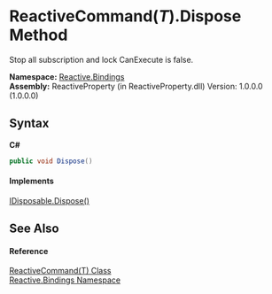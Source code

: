 # ReactiveCommand(*T*).Dispose Method 
 

Stop all subscription and lock CanExecute is false.

**Namespace:**&nbsp;<a href="c3971206-685a-088e-bb60-d89f59135b99">Reactive.Bindings</a><br />**Assembly:**&nbsp;ReactiveProperty (in ReactiveProperty.dll) Version: 1.0.0.0 (1.0.0.0)

## Syntax

**C#**<br />
``` C#
public void Dispose()
```


#### Implements
<a href="http://msdn2.microsoft.com/en-us/library/es4s3w1d" target="_blank">IDisposable.Dispose()</a><br />

## See Also


#### Reference
<a href="996d68d9-6a8e-7d1c-9768-d8b6207306f6">ReactiveCommand(T) Class</a><br /><a href="c3971206-685a-088e-bb60-d89f59135b99">Reactive.Bindings Namespace</a><br />
